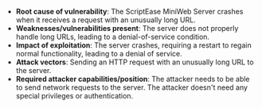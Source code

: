 - **Root cause of vulnerability**: The ScriptEase MiniWeb Server crashes when it receives a request with an unusually long URL.
- **Weaknesses/vulnerabilities present**: The server does not properly handle long URLs, leading to a denial-of-service condition.
- **Impact of exploitation**: The server crashes, requiring a restart to regain normal functionality, leading to a denial of service.
- **Attack vectors**: Sending an HTTP request with an unusually long URL to the server.
- **Required attacker capabilities/position**: The attacker needs to be able to send network requests to the server. The attacker doesn't need any special privileges or authentication.
